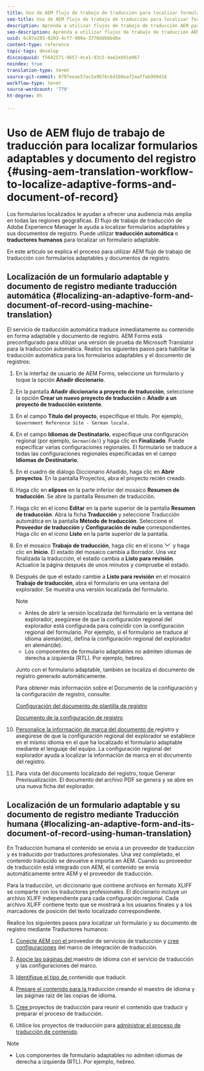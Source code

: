 ```yaml
---
title: Uso de AEM flujo de trabajo de traducción para localizar formularios adaptables y documento de registros
seo-title: Uso de AEM flujo de trabajo de traducción para localizar formularios adaptables y documento de registros
description: Aprenda a utilizar flujos de trabajo de traducción AEM para localizar formularios adaptables y documentos de registro.
seo-description: Aprenda a utilizar flujos de trabajo de traducción AEM para localizar formularios adaptables y documentos de registro.
uuid: 6c87a283-0203-4cf7-989a-3770ddbbbd6e
content-type: reference
topic-tags: develop
discoiquuid: f5642571-9657-4ca1-93c5-4ae2eb91e967
noindex: true
translation-type: tm+mt
source-git-commit: 0797eeae57ac5a9676c6d308eaf2aaffab999d18
workflow-type: tm+mt
source-wordcount: '779'
ht-degree: 0%

---
```



# Uso de AEM flujo de trabajo de traducción para localizar formularios adaptables y documento del registro {#using-aem-translation-workflow-to-localize-adaptive-forms-and-document-of-record}

Los formularios localizados le ayudan a ofrecer una audiencia más amplia en todas las regiones geográficas. El flujo de trabajo de traducción de Adobe Experience Manager le ayuda a localizar formularios adaptables y sus documentos de registro. Puede utilizar **traducción automática** o **traductores humanos** para localizar un formulario adaptable.

En este artículo se explica el proceso para utilizar AEM flujo de trabajo de traducción con formularios adaptables y documentos de registro.

## Localización de un formulario adaptable y documento de registro mediante traducción automática {#localizing-an-adaptive-form-and-document-of-record-using-machine-translation}

El servicio de traducción automática traduce inmediatamente su contenido en forma adaptable y documento de registro. AEM Forms está preconfigurado para utilizar una versión de prueba de Microsoft Translator para la traducción automática. Realice los siguientes pasos para habilitar la traducción automática para los formularios adaptables y el documento de registros:

1. En la interfaz de usuario de AEM Forms, seleccione un formulario y toque la opción **Añadir diccionario**.
1. En la pantalla **Añadir diccionario a proyecto de traducción**, seleccione la opción **Crear un nuevo proyecto de traducción** o **Añadir a un proyecto de traducción existente**.
1. En el campo **Título del proyecto**, especifique el título. Por ejemplo, `Government Reference Site - German locale.`
1. En el campo **Idiomas de Destinatario**, especifique una configuración regional (por ejemplo, `German(de)`) y haga clic en **Finalizado**. Puede especificar varias configuraciones regionales. El formulario se traduce a todas las configuraciones regionales especificadas en el campo **Idiomas de Destinatario**.
1. En el cuadro de diálogo Diccionario Añadido, haga clic en **Abrir proyectos**. En la pantalla Proyectos, abra el proyecto recién creado.
1. Haga clic en **elipses** en la parte inferior del mosaico **Resumen de traducción**. Se abre la pantalla Resumen de traducción.
1. Haga clic en el icono **Editar** en la parte superior de la pantalla **Resumen de traducción**. Abra la ficha **Traducción** y seleccione Traducción automática en la pantalla **Método de traducción**. Seleccione el **Proveedor de traducción** y **Configuración de nube** correspondientes. Haga clic en el icono **Listo** en la parte superior de la pantalla.
1. En el mosaico **Trabajo de traducción**, haga clic en el icono ![aem62forms_downarrow](assets/aem62forms_downarrow.png) y haga clic en **Inicio**. El estado del mosaico cambia a Borrador. Una vez finalizada la traducción, el estado cambia a **Listo para revisión**. Actualice la página después de unos minutos y compruebe el estado.
1. Después de que el estado cambie a **Listo para revisión** en el mosaico **Trabajo de traducción**, abra el formulario en una ventana del explorador. Se muestra una versión localizada del formulario.

   >[!NOTE]
   >
   >* Antes de abrir la versión localizada del formulario en la ventana del explorador, asegúrese de que la configuración regional del explorador está configurada para coincidir con la configuración regional del formulario. Por ejemplo, si el formulario se traduce al idioma alemán(de), defina la configuración regional del explorador en alemán(de).
   >* Los componentes de formulario adaptables no admiten idiomas de derecha a izquierda (RTL). Por ejemplo, hebreo.


   Junto con el formulario adaptable, también se localiza el documento de registro generado automáticamente.

   Para obtener más información sobre el Documento de la configuración y la configuración de registro, consulte:

   [Configuración del documento de plantilla de registro](/help/forms/using/generate-document-of-record-for-non-xfa-based-adaptive-forms.md#p-document-of-record-template-configuration-p)

   [Documento de la configuración de registro](/help/forms/using/generate-document-of-record-for-non-xfa-based-adaptive-forms.md#p-document-of-record-settings-p)

1. [Personalice la información de marca del documento de ](/help/forms/using/generate-document-of-record-for-non-xfa-based-adaptive-forms.md) registro y asegúrese de que la configuración regional del explorador se establece en el mismo idioma en el que ha localizado el formulario adaptable mediante el lenguaje del equipo. La configuración regional del explorador ayuda a localizar la información de marca en el documento del registro.
1. Para vista del documento localizado del registro, toque Generar Previsualización. El documento del archivo PDF se genera y se abre en una nueva ficha del explorador.

## Localización de un formulario adaptable y su documento de registro mediante Traducción humana {#localizing-an-adaptive-form-and-its-document-of-record-using-human-translation}

En Traducción humana el contenido se envía a un proveedor de traducción y es traducido por traductores profesionales. Una vez completado, el contenido traducido se devuelve e importa en AEM. Cuando su proveedor de traducción está integrado con AEM, el contenido se envía automáticamente entre AEM y el proveedor de traducción.

Para la traducción, un diccionario que contiene archivos en formato XLIFF se comparte con los traductores profesionales. El diccionario incluye un archivo XLIFF independiente para cada configuración regional. Cada archivo XLIFF contiene texto que se mostrará a los usuarios finales y a los marcadores de posición del texto localizado correspondiente.

Realice los siguientes pasos para localizar un formulario y su documento de registro mediante Traductores humanos:

1. [Conecte AEM con el ](/help/sites-administering/tc-tic.md) proveedor de servicios de traducción y  [cree configuraciones](/help/sites-administering/tc-tic.md) del marco de integración de traducción.

1. [Asocie las páginas del ](/help/sites-administering/tc-tic.md) maestro de idioma con el servicio de traducción y las configuraciones del marco.

1. [Identifique el tipo de ](/help/sites-administering/tc-rules.md) contenido que traducir.

1. [Prepare el contenido para la ](/help/sites-administering/tc-prep.md) traducción creando el maestro de idioma y las páginas raíz de las copias de idioma.

1. [Cree ](/help/sites-administering/tc-manage.md) proyectos de traducción para reunir el contenido que traducir y preparar el proceso de traducción.

1. Utilice los proyectos de traducción para [administrar el proceso de traducción de contenido](/help/sites-administering/tc-manage.md).

>[!NOTE]
>
>* Los componentes de formulario adaptables no admiten idiomas de derecha a izquierda (RTL). Por ejemplo, hebreo.

>



